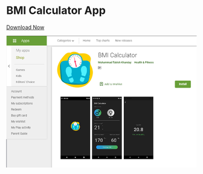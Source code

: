 # BMI Calculator App
[Download Now](https://play.google.com/store/apps/details?id=com.mtabishk.bmi_calculator_app)

![](images/bmi.png)



